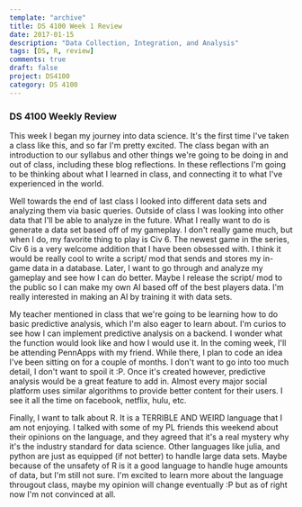 ```yaml
---
template: "archive"
title: DS 4100 Week 1 Review
date: 2017-01-15
description: "Data Collection, Integration, and Analysis"
tags: [DS, R, review]
comments: true
draft: false
project: DS4100
category: DS 4100
---
```


### DS 4100 Weekly Review

This week I began my journey into data science. It's the first time I've taken a class like this, and so far I'm pretty excited. The class began with an introduction to our syllabus and other things we're going to be doing in and out of class, including these blog reflections. In these reflections I'm going to be thinking about what I learned in class, and connecting it to what I've experienced in the world. 

Well towards the end of last class I looked into different data sets and analyzing them via basic queries. Outside of class I was looking into other data that I'll be able to analyze in the future. What I really want to do is generate a data set based off of my gameplay. I don't really game much, but when I do, my favorite thing to play is Civ 6. The newest game in the series, Civ 6 is a very welcome addition that I have been obsessed with. I think it would be really cool to write a script/ mod that sends and stores my in-game data in a database. Later, I want to go through and analyze my gameplay and see how I can do better. Maybe I release the script/ mod to the public so I can make my own AI based off of the best players data. I'm really interested in making an AI by training it with data sets.

My teacher mentioned in class that we're going to be learning how to do basic predictive analysis, which I'm also eager to learn about. I'm curios to see how I can implement predictive analysis on a backend. I wonder what the function would look like and how I would use it. In the coming week, I'll be attending PennApps with my friend. While there, I plan to code an idea I've been sitting on for a couple of months. I don't want to go into too much detail, I don't want to spoil it :P. Once it's created however, predictive analysis would be a great feature to add in. Almost every major social platform uses similar algorithms to provide better content for their users. I see it all the time on facebook, netflix, hulu, etc.

Finally, I want to talk about R. It is a TERRIBLE AND WEIRD language that I am not enjoying. I talked with some of my PL friends this weekend about their opinions on the language, and they agreed that it's a real mystery why it's the industry standard for data science. Other languages like julia, and python are just as equipped (if not better) to handle large data sets. Maybe because of the unsafety of R is it a good language to handle huge amounts of data, but I'm still not sure. I'm excited to learn more about the language througout class, maybe my opinion will change eventually :P but as of right now I'm not convinced at all.

